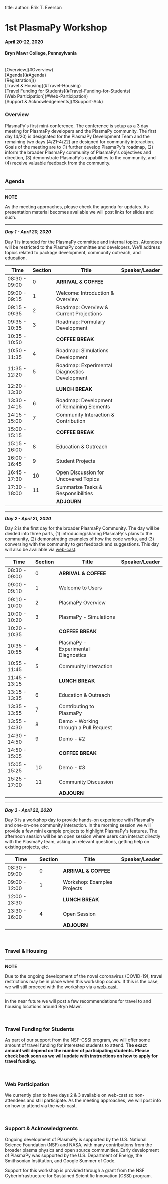 title:
author: Erik T. Everson

# 1st PlasmaPy Workshop
#### April 20-22, 2020
#### Bryn Mawr College, Pennsylvania
<br/>
[Overview](#Overview)<br/>
[Agenda](#Agenda)<br/>
[Registration]()<br/>
[Travel & Housing](#Travel-Housing)<br/>
[Travel Funding for Students](#Travel-Funding-for-Students)<br/>
[Web Participation](#Web-Participation)<br/>
[Support & Acknowledgements](#Support-Ack)

### <a name="Overview"></a> Overview

PlasmaPy's first mini-conference.  The conference is setup as a 3 day meeting for 
PlasmaPy developers and the PlasmaPy community. The first day (4/20) is 
designated for the PlasmaPy Development Team and the remaining two days (4/21-4/22) are 
designed for community interaction.  Goals of the meeting are to (1) further develop
PlasmaPy's roadmap, (2) inform the broader PlasmaPy community of PlasmaPy's objectives 
and direction, (3) demonstrate PlasmaPy's capabilities to the community, and 
(4) receive valuable feedback from the community.<br/><br/>

### <a name="Agenda"></a> Agenda

---
**NOTE**

As the meeting approaches, please check the agenda for updates.  As presentation material
becomes available we will post links for slides and such.
___


_**Day 1 - April 20, 2020**_

Day 1 is intended for the PlasmaPy committee and internal topics.  Attendees will be
restricted to the PlasmaPy committee and developers.  We'll address topics related to 
package development, community outreach, and education.

| Time | Section | Title | Speaker/Leader |
| --- | --- | --- | --- |
| 08:30 - 09:00 | 0  | **ARRIVAL & COFFEE** |  |
| 09:00 - 09:15 | 1  | Welcome: Introduction & Overview |  |
| 09:15 - 09:35 | 2  | Roadmap: Overview & Current Projections |  |
| 09:35 - 10:35 | 3  | Roadmap: Formulary Development |  |
| 10:35 - 10:50 |    | **COFFEE BREAK** |  |
| 10:50 - 11:35 | 4  | Roadmap: Simulations Development |  |
| 11:35 - 12:20 | 5  | Roadmap: Experimental Diagnostics Development |  |
| 12:20 - 13:30 |    | **LUNCH BREAK** |  |
| 13:30 - 14:15 | 6  | Roadmap: Development of Remaining Elements |  |
| 14:15 - 15:00 | 7  | Community Interaction & Contribution |  |
| 15:00 - 15:15 |    | **COFFEE BREAK** |  |
| 15:15 - 16:00 | 8  | Education & Outreach |  |
| 16:00 - 16:45 | 9  | Student Projects |  |
| 16:45 - 17:30 | 10 | Open Discussion for Uncovered Topics |  |
| 17:30 - 18:00 | 11 | Summarize Tasks & Responsibilities |  |
|               |    | **ADJOURN** |  |

---
_**Day 2 - April 21, 2020**_

Day 2 is the first day for the broader PlasmaPy Community.  The day will be divided into
three parts, (1) introducing/sharing PlasmaPy's plans to the community, (2) demonstrating
examples of how the code works, and (3) conversing with the community to get feedback
and suggestions.  This day will also be available via [web-cast](#Web-Participation).

| Time | Section | Title | Speaker/Leader |
| --- | --- | --- | --- |
| 08:30 - 09:00 | 0  | **ARRIVAL & COFFEE** |  |
| 09:00 - 09:10 | 1  | Welcome to Users |  |
| 09:10 - 10:00 | 2  | PlasmaPy Overview |  |
| 10:00 - 10:20 | 3  | PlasmaPy - Simulations |  |
| 10:20 - 10:35 |    | **COFFEE BREAK** |  |
| 10:35 - 10:55 | 4  | PlasmaPy - Experimental Diagnostics |  |
| 10:55 - 11:45 | 5  | Community Interaction |  |
| 11:45 - 13:15 |    | **LUNCH BREAK** |  |
| 13:15 - 13:35 | 6  | Education & Outreach |  |
| 13:35 - 13:55 | 7  | Contributing to PlasmaPy |  |
| 13:55 - 14:30 | 8  | Demo - Working through a Pull Request |  |
| 14:30 - 14:50 | 9  | Demo - #2 |  |
| 14:50 - 15:05 |    | **COFFEE BREAK** |  |
| 15:05 - 15:25 | 10 | Demo - #3 |  |
| 15:25 - 17:00 | 11 | Community Discussion |  |
|               |    | **ADJOURN** |  |

---
_**Day 3 - April 22, 2020**_

Day 3 is a workshop day to provide hands-on experience with PlasmaPy and one-on-one 
community interaction.  In the morning session we will provide a few mini 
example projects to highlight PlasmaPy's features.  The afternoon session will
be an open session where users can interact directly with the PlasmaPy team, asking
an relevant questions, getting help on existing projects, etc.

| Time | Section | Title | Speaker/Leader |
| --- | --- | --- | --- |
| 08:30 - 09:00 | 0  | **ARRIVAL & COFFEE** |  |
| 09:00 - 12:00 | 1  | Workshop: Examples Projects |  |
| 12:00 - 13:30 |    | **LUNCH BREAK** |  |
| 13:30 - 16:00 | 4  | Open Session |  |
|               |    | **ADJOURN** |  |

<br/>

### <a name="Travel-Housing"></a> Travel & Housing

---
**NOTE**

Due to the ongoing development of the novel coronavirus (COVID-19), travel restrictions
may be in place when this workshop occurs.  If this is the case, we will still proceed 
with the workshop via a [web-cast](#Web-Participation).

---

In the near future we will post a few recommendations for travel to and housing 
locations around Bryn Mawr.

<br/>

### <a name="Travel-Funding-for-Students"></a> Travel Funding for Students

As part of our support from the NSF-CSSI program, we will offer some amount of travel
funding for interested students to attend.  **The exact amount will depend on the 
number of participating students.  Please check back soon as we will update with
instructions on how to apply for travel funding.**

<br/>

### <a name="Web-Participation"></a> Web Participation

We currently plan to have days 2 & 3 available on web-cast so non-attendees and still 
participate.  As the meeting approaches, we will post info on how to attend via the
web-cast.

<br/>

### <a name="Support-Ack"></a> Support & Acknowledgments

Ongoing development of PlasmaPy is supported by the U.S. National Science Foundation 
(NSF) and NASA, with many contributions from the broader plasma physics and open source 
communities. Early development of PlasmaPy was supported by the U.S. Department of 
Energy, the Smithsonian Institution, and Google Summer of Code.

Support for this workshop is provided through a grant from the NSF Cyberinfrastructure for 
Sustained Scientific Innovation (CSSI)  program.

